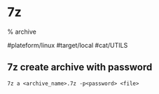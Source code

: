 # 7z

% archive

#plateform/linux #target/local #cat/UTILS 

## 7z create archive with password
```
7z a <archive_name>.7z -p<password> <file>
```
